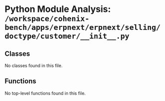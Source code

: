 # Python Module Analysis: `/workspace/cohenix-bench/apps/erpnext/erpnext/selling/doctype/customer/__init__.py`

## Classes

No classes found in this file.


## Functions

No top-level functions found in this file.
